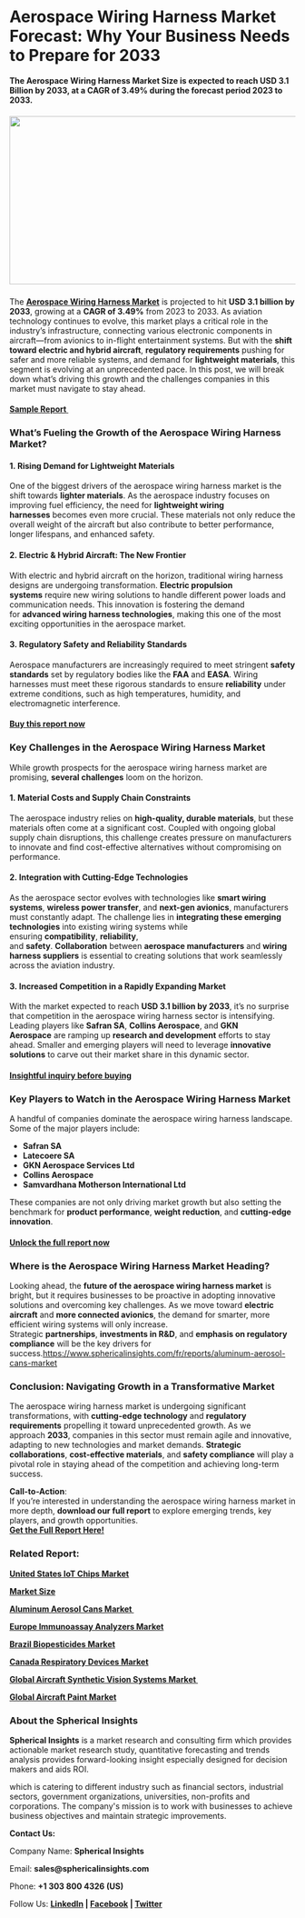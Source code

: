 <h4>&nbsp;</h4>
<p><strong><u><!-- x-tinymce/html --></u></strong></p>
<h1>Aerospace Wiring Harness Market Forecast: Why Your Business Needs to Prepare for 2033</h1>
<h4><strong>The Aerospace Wiring Harness Market Size is expected to reach USD 3.1 Billion by 2033, at a CAGR of 3.49% during the forecast period 2023 to 2033.</strong></h4>
<h4 style="text-align: center;"><img src="https://vipon.s3.amazonaws.com/img/994846121708687fe0035c45c6dc7343d69e0efcbef732.png" alt="" width="508" height="296" /><strong><br /></strong></h4>
<p>The&nbsp;<strong><a href="https://www.sphericalinsights.com/reports/aerospace-wiring-harness-market" target="_blank" rel="noopener">Aerospace Wiring Harness Market</a></strong>&nbsp;is projected to hit&nbsp;<strong>USD 3.1 billion by 2033</strong>, growing at a&nbsp;<strong>CAGR of 3.49%</strong>&nbsp;from 2023 to 2033. As aviation technology continues to evolve, this market plays a critical role in the industry&rsquo;s infrastructure, connecting various electronic components in aircraft&mdash;from avionics to in-flight entertainment systems. But with the&nbsp;<strong>shift toward electric and hybrid aircraft</strong>,&nbsp;<strong>regulatory requirements</strong>&nbsp;pushing for safer and more reliable systems, and demand for&nbsp;<strong>lightweight materials</strong>, this segment is evolving at an unprecedented pace. In this post, we will break down what&rsquo;s driving this growth and the challenges companies in this market must navigate to stay ahead.</p>
<h4><a href="https://www.sphericalinsights.com/request-sample/7051" target="_blank" rel="noopener">Sample Report<strong>&nbsp;</strong></a></h4>
<h3><strong>What&rsquo;s Fueling the Growth of the Aerospace Wiring Harness Market?</strong></h3>
<h4>1.&nbsp;<strong>Rising Demand for Lightweight Materials</strong></h4>
<p>One of the biggest drivers of the aerospace wiring harness market is the shift towards&nbsp;<strong>lighter materials</strong>. As the aerospace industry focuses on improving fuel efficiency, the need for&nbsp;<strong>lightweight wiring harnesses</strong>&nbsp;becomes even more crucial. These materials not only reduce the overall weight of the aircraft but also contribute to better performance, longer lifespans, and enhanced safety.</p>
<h4>2.&nbsp;<strong>Electric &amp; Hybrid Aircraft: The New Frontier</strong></h4>
<p>With electric and hybrid aircraft on the horizon, traditional wiring harness designs are undergoing transformation.&nbsp;<strong>Electric propulsion systems</strong>&nbsp;require new wiring solutions to handle different power loads and communication needs. This innovation is fostering the demand for&nbsp;<strong>advanced wiring harness technologies</strong>, making this one of the most exciting opportunities in the aerospace market.</p>
<h4>3.&nbsp;<strong>Regulatory Safety and Reliability Standards</strong></h4>
<p>Aerospace manufacturers are increasingly required to meet stringent&nbsp;<strong>safety standards</strong>&nbsp;set by regulatory bodies like the&nbsp;<strong>FAA</strong>&nbsp;and&nbsp;<strong>EASA</strong>. Wiring harnesses must meet these rigorous standards to ensure&nbsp;<strong>reliability</strong>&nbsp;under extreme conditions, such as high temperatures, humidity, and electromagnetic interference.</p>
<h4><a href="https://www.sphericalinsights.com/checkout/7051" target="_blank" rel="noopener">Buy this report now</a></h4>
<h3><strong>Key Challenges in the Aerospace Wiring Harness Market</strong></h3>
<p>While growth prospects for the aerospace wiring harness market are promising,&nbsp;<strong>several challenges</strong>&nbsp;loom on the horizon.</p>
<h4>1.&nbsp;<strong>Material Costs and Supply Chain Constraints</strong></h4>
<p>The aerospace industry relies on&nbsp;<strong>high-quality, durable materials</strong>, but these materials often come at a significant cost. Coupled with ongoing global supply chain disruptions, this challenge creates pressure on manufacturers to innovate and find cost-effective alternatives without compromising on performance.</p>
<h4>2.&nbsp;<strong>Integration with Cutting-Edge Technologies</strong></h4>
<p>As the aerospace sector evolves with technologies like&nbsp;<strong>smart wiring systems</strong>,&nbsp;<strong>wireless power transfer</strong>, and&nbsp;<strong>next-gen avionics</strong>, manufacturers must constantly adapt. The challenge lies in&nbsp;<strong>integrating these emerging technologies</strong>&nbsp;into existing wiring systems while ensuring&nbsp;<strong>compatibility</strong>,&nbsp;<strong>reliability</strong>, and&nbsp;<strong>safety</strong>.&nbsp;<strong>Collaboration</strong>&nbsp;between&nbsp;<strong>aerospace manufacturers</strong>&nbsp;and&nbsp;<strong>wiring harness suppliers</strong>&nbsp;is essential to creating solutions that work seamlessly across the aviation industry.</p>
<h4>3.&nbsp;<strong>Increased Competition in a Rapidly Expanding Market</strong></h4>
<p>With the market expected to reach&nbsp;<strong>USD 3.1 billion by 2033</strong>, it&rsquo;s no surprise that competition in the aerospace wiring harness sector is intensifying. Leading players like&nbsp;<strong>Safran SA</strong>,&nbsp;<strong>Collins Aerospace</strong>, and&nbsp;<strong>GKN Aerospace</strong>&nbsp;are ramping up&nbsp;<strong>research and development</strong>&nbsp;efforts to stay ahead. Smaller and emerging players will need to leverage&nbsp;<strong>innovative solutions</strong>&nbsp;to carve out their market share in this dynamic sector.</p>
<h4><a href="https://www.sphericalinsights.com/inquiry-before-buying/7051" target="_blank" rel="noopener">Insightful inquiry before buying</a></h4>
<h3><strong>Key Players to Watch in the Aerospace Wiring Harness Market</strong></h3>
<p>A handful of companies dominate the aerospace wiring harness landscape. Some of the major players include:</p>
<ul>
<li><strong><span style="vertical-align: inherit;"><span style="vertical-align: inherit;">Safran SA</span></span></strong></li>
<li><strong><span style="vertical-align: inherit;"><span style="vertical-align: inherit;">Latecoere SA</span></span></strong></li>
<li><strong>GKN Aerospace Services Ltd</strong></li>
<li><strong>Collins Aerospace</strong></li>
<li><strong>Samvardhana Motherson International Ltd</strong></li>
</ul>
<p>These companies are not only driving market growth but also setting the benchmark for&nbsp;<strong>product performance</strong>,&nbsp;<strong>weight reduction</strong>, and&nbsp;<strong>cutting-edge innovation</strong>.</p>
<h4><a href="https://www.sphericalinsights.com/reports/aerospace-wiring-harness-market" target="_blank" rel="noopener">Unlock the full report now</a></h4>
<h3><strong>Where is the Aerospace Wiring Harness Market Heading?</strong></h3>
<p>Looking ahead, the&nbsp;<strong>future of the aerospace wiring harness market</strong>&nbsp;is bright, but it requires businesses to be proactive in adopting innovative solutions and overcoming key challenges. As we move toward&nbsp;<strong>electric aircraft</strong>&nbsp;and&nbsp;<strong>more connected avionics</strong>, the demand for smarter, more efficient wiring systems will only increase. Strategic&nbsp;<strong>partnerships</strong>,&nbsp;<strong>investments in R&amp;D</strong>, and&nbsp;<strong>emphasis on regulatory compliance</strong>&nbsp;will be the key drivers for success.<a href="https://www.sphericalinsights.com/fr/reports/aluminum-aerosol-cans-markethttps://www.sphericalinsights.com/de/reports/europe-immunoassay-analyzers-market" target="_blank" rel="noopener">https://www.sphericalinsights.com/fr/reports/aluminum-aerosol-cans-market</a></p>
<h3><strong>Conclusion: Navigating Growth in a Transformative Market</strong></h3>
<p>The aerospace wiring harness market is undergoing significant transformations, with&nbsp;<strong>cutting-edge technology</strong>&nbsp;and&nbsp;<strong>regulatory requirements</strong>&nbsp;propelling it toward unprecedented growth. As we approach&nbsp;<strong>2033</strong>, companies in this sector must remain agile and innovative, adapting to new technologies and market demands.&nbsp;<strong>Strategic collaborations</strong>,&nbsp;<strong>cost-effective materials</strong>, and&nbsp;<strong>safety compliance</strong>&nbsp;will play a pivotal role in staying ahead of the competition and achieving long-term success.</p>
<p><strong>Call-to-Action</strong>:<br />If you&rsquo;re interested in understanding the aerospace wiring harness market in more depth,&nbsp;<strong>download our full report</strong>&nbsp;to explore emerging trends, key players, and growth opportunities.<br /><a href="https://www.sphericalinsights.com/checkout/7051" target="_new" rel="noopener"><strong>Get the Full Report Here!</strong></a></p>
<h3><strong>Related Report:</strong></h3>
<p><strong><a href="https://www.sphericalinsights.com/fr/reports/united-states-iot-chips-market" target="_blank" rel="noopener">United States IoT Chips Market</a></strong></p>
<p><strong><a href="https://www.sphericalinsights.com/fr/reports/camping-stoves-market" target="_blank" rel="noopener">Market Size</a></strong></p>
<p><strong><a href="https://www.sphericalinsights.com/fr/reports/aluminum-aerosol-cans-market" target="_blank" rel="noopener">Aluminum Aerosol Cans Market&nbsp;</a></strong></p>
<p><strong><a href="https://www.sphericalinsights.com/de/reports/europe-immunoassay-analyzers-market" target="_blank" rel="noopener">Europe Immunoassay Analyzers Market</a></strong></p>
<p><strong><a href="https://www.sphericalinsights.com/de/reports/brazil-biopesticides-market" target="_blank" rel="noopener">Brazil Biopesticides Market</a></strong></p>
<p><strong><a href="https://www.sphericalinsights.com/de/reports/canada-respiratory-devices-market" target="_blank" rel="noopener">Canada Respiratory Devices Market</a></strong></p>
<p><strong><a href="https://www.globenewswire.com/news-release/2024/08/30/2938743/0/en/Global-Aircraft-Synthetic-Vision-Systems-Market-Size-To-Worth-USD-14-3-Billion-By-2033-CAGR-Of-5-72.html" target="_blank" rel="noopener">Global Aircraft Synthetic Vision Systems Market&nbsp;</a></strong></p>
<p><strong><a href="https://www.globenewswire.com/news-release/2024/08/30/2938693/0/en/Global-Aircraft-Paint-Market-Size-To-Worth-USD-7-4-Billion-By-2033-CAGR-of-3-59.html" target="_blank" rel="noopener">Global Aircraft Paint Market</a></strong></p>
<h3><strong>About the Spherical Insights</strong></h3>
<p><strong>Spherical Insights</strong>&nbsp;is a market research and consulting firm which provides actionable market research study, quantitative forecasting and trends analysis provides forward-looking insight especially designed for decision makers and aids ROI.</p>
<p>which is catering to different industry such as financial sectors, industrial sectors, government organizations, universities, non-profits and corporations. The company's mission is to work with businesses to achieve business objectives and maintain strategic improvements.</p>
<p><strong>Contact Us:</strong></p>
<p>Company Name:&nbsp;<strong>Spherical Insights</strong></p>
<p>Email:&nbsp;<strong>sales@sphericalinsights.com</strong></p>
<p>Phone:&nbsp;<strong>+1 303 800 4326 (US)</strong></p>
<p>Follow Us:&nbsp;<strong><a href="https://www.linkedin.com/company/spherical-insight/"><u>LinkedIn</u></a>&nbsp;|&nbsp;<a href="https://www.facebook.com/sphericalinsights22"><u>Facebook</u></a>&nbsp;|&nbsp;<a href="https://twitter.com/SInsights_US"><u>Twitter</u></a></strong></p>
<h4>&nbsp;</h4>
